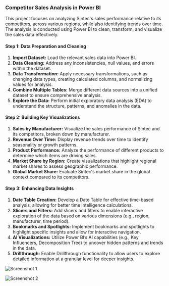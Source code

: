 ### Competitor Sales Analysis in Power BI

This project focuses on analyzing Sintec's sales performance relative to its competitors, across various regions, while also identifying trends over time. The analysis is conducted using Power BI to clean, transform, and visualize the sales data effectively.

#### **Step 1: Data Preparation and Cleaning**
1. **Import Dataset:** Load the relevant sales data into Power BI.
2. **Data Cleaning:** Address any inconsistencies, null values, and errors within the dataset.
3. **Data Transformation:** Apply necessary transformations, such as changing data types, creating calculated columns, and normalizing values for analysis.
4. **Combine Multiple Tables:** Merge different data sources into a unified dataset to ensure comprehensive analysis.
5. **Explore the Data:** Perform initial exploratory data analysis (EDA) to understand the structure, patterns, and anomalies in the data.

#### **Step 2: Building Key Visualizations**
1. **Sales by Manufacturer:** Visualize the sales performance of Sintec and its competitors, broken down by manufacturer.
2. **Revenue Over Time:** Display revenue trends over time to identify seasonality or growth patterns.
3. **Product Performance:** Analyze the performance of different products to determine which items are driving sales.
4. **Market Share by Region:** Create visualizations that highlight regional market shares to assess geographic performance.
5. **Global Market Share:** Evaluate Sintec's market share in the global context compared to its competitors.

#### **Step 3: Enhancing Data Insights**
1. **Date Table Creation:** Develop a Date Table for effective time-based analysis, allowing for better time intelligence calculations.
2. **Slicers and Filters:** Add slicers and filters to enable interactive exploration of the data based on various dimensions (e.g., region, manufacturer, time period).
3. **Bookmarks and Spotlights:** Implement bookmarks and spotlights to highlight specific insights and allow for interactive navigation.
4. **AI Visualizations:** Utilize Power BI’s AI capabilities (e.g., Key Influencers, Decomposition Tree) to uncover hidden patterns and trends in the data.
5. **Drillthrough:** Enable Drillthrough functionality to allow users to explore detailed information at a granular level for deeper insights.

![Screenshot 1](https://github.com/user-attachments/assets/1c52179d-e288-45e4-9cab-d920cc819972)

![Screenshot 2](https://github.com/user-attachments/assets/1789bb26-e13b-489e-ba26-a2add591dc4b)
